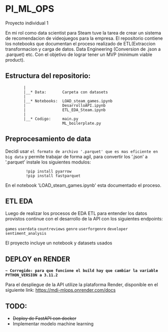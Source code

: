 # PI_ML_OPS
Proyecto individual 1

En mi rol como data scientist para Steam tuve la tarea de crear un sistema de recomendacion de videojuegos para la empresa. 
El repositorio contiene los notebooks que documentan el proceso realizado de ETL(Extraccion transformacion y carga de datos. Data Engineering (Conversion de .json a .parquet) etc. 
Con el objetivo de lograr tener un MVP (minimum viable product).

## Estructura del repositorio:
            |
            |__* Data:       Carpeta con datasets
            |
            |__* Notebooks:  LOAD_steam_games.ipynb
            |                DesarrolloAPI.ipynb
            |                ETL_EDA_Steam.ipynb
            |
            |__* Codigo:     main.py
                             ML_boilerplate.py

## Preprocesamiento de data

Decidi usar `el formato de archivo '.parquet' que es mas eficiente en big data` y permite trabajar de forma agil, para convertir 
los '.json' a '.parquet' instale los siguientes modulos: 

             !pip install pyarrow
             !pip install fastparquet

En el notebook 'LOAD_steam_games.ipynb' esta documentado el proceso.

## ETL EDA

Luego de realizar los procesos de EDA ETL para entender los datos provistos continue con el desarrollo de la API
con los siguientes endpoints: 

  `games`
  `userdata`
  `countreviews`
  `genre`
  `userforgenre`
  `developer`
  `sentiment_analysis`

  El proyecto incluye un notebook y datasets usados

  ## DEPLOY en RENDER

  **`~ Corregido: para que funcione el build hay que cambiar la variable PYTHON_VERSION a 3.11.2`**
  
  Para el despliegue de la API utilize la plataforma Render,
  disponible en el siguiente link: 
  https://mdi-mlops.onrender.com/docs

## TODO:

- ~~Deploy de FastAPI con docker~~
- Implementar modelo machine learning

